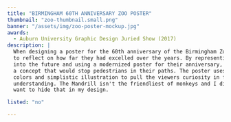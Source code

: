 ```yaml
---
title: "BIRMINGHAM 60TH ANNIVERSARY ZOO POSTER"
thumbnail: "zoo-thumbnail.small.png"
banner: "/assets/img/zoo-poster-mockup.jpg"
awards:
  - Auburn University Graphic Design Juried Show (2017)
description: |
  When designing a poster for the 60th anniversary of the Birmingham Zoo, I wanted
  to reflect on how far they had excelled over the years. By representing stepping
  into the future and using a modernized poster for their anniversary, I created
  a concept that would stop pedestrians in their paths. The poster uses bright
  colors and simplistic illustration to pull the viewers curiosity in for a greater
  understanding. The Mandrill isn't the friendliest of monkeys and I didn't
  want to hide that in my design.

listed: "no"

---
```

